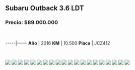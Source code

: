 ## Subaru Outback 3.6 LDT

### Precio: $89.000.000

<p>&nbsp;</p>

-----|-----
**Año** | 2016
**KM** | 10.500
**Placa** | JCZ412


<p>&nbsp;</p>

<img src="images/Subaru Outback 3.6 LDT JCZ412.jpeg?raw=true"/>
<img src="images/Subaru Outback 3.6 LDT JCZ412 - 1.jpeg?raw=true"/>
<img src="images/Subaru Outback 3.6 LDT JCZ412 - 10.jpeg?raw=true"/>
<img src="images/Subaru Outback 3.6 LDT JCZ412 - 11.jpeg?raw=true"/>
<img src="images/Subaru Outback 3.6 LDT JCZ412 - 12.jpeg?raw=true"/>
<img src="images/Subaru Outback 3.6 LDT JCZ412 - 13.jpeg?raw=true"/>
<img src="images/Subaru Outback 3.6 LDT JCZ412 - 14.jpeg?raw=true"/>
<img src="images/Subaru Outback 3.6 LDT JCZ412 - 15.jpeg?raw=true"/>
<img src="images/Subaru Outback 3.6 LDT JCZ412 - 16.jpeg?raw=true"/>
<img src="images/Subaru Outback 3.6 LDT JCZ412 - 17.jpeg?raw=true"/>
<img src="images/Subaru Outback 3.6 LDT JCZ412 - 18.jpeg?raw=true"/>
<img src="images/Subaru Outback 3.6 LDT JCZ412 - 19.jpeg?raw=true"/>
<img src="images/Subaru Outback 3.6 LDT JCZ412 - 2.jpeg?raw=true"/>
<img src="images/Subaru Outback 3.6 LDT JCZ412 - 3.jpeg?raw=true"/>
<img src="images/Subaru Outback 3.6 LDT JCZ412 - 4.jpeg?raw=true"/>
<img src="images/Subaru Outback 3.6 LDT JCZ412 - 5.jpeg?raw=true"/>
<img src="images/Subaru Outback 3.6 LDT JCZ412 - 6.jpeg?raw=true"/>
<img src="images/Subaru Outback 3.6 LDT JCZ412 - 7.jpeg?raw=true"/>
<img src="images/Subaru Outback 3.6 LDT JCZ412 - 8.jpeg?raw=true"/>
<img src="images/Subaru Outback 3.6 LDT JCZ412 - 9.jpeg?raw=true"/>

